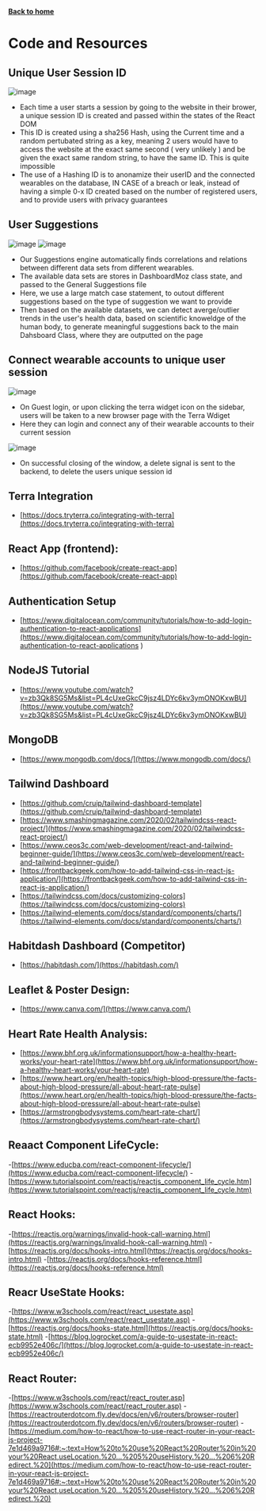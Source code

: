 [__Back to home__](../index.md)

# Code and Resources


## Unique User Session ID
![image](https://user-images.githubusercontent.com/59968760/176776662-846d01df-5243-4c5e-8c77-7c4dcc99e32d.png)

- Each time a user starts a session by going to the website in their brower, a unique session ID is created and passed within the states of the React DOM
- This ID is created using a sha256 Hash, using the Current time and a random pertubated string as a key, meaning 2 users would have to access the website at the exact same second ( very unlikely ) and be given the exact same random string, to have the same ID. This is quite impossible
- The use of a Hashing ID is to anonamize their userID and the connected wearables on the database, IN CASE of a breach or leak, instead of having a simple 0-x ID created based on the number of registered users, and to provide users with privacy guarantees

## User Suggestions

![image](https://user-images.githubusercontent.com/59968760/176885032-8be90755-447d-49a9-9dc9-424e47b051b6.png)
![image](https://user-images.githubusercontent.com/59968760/176894689-893a8129-444c-4c4a-b94c-1ca8477af9fc.png)

- Our Suggestions engine automatically finds correlations and relations between different data sets from different wearables.
- The available data sets are stores in DashboardMoz class state, and passed to the General Suggestions file
- Here, we use a large match case statement, to outout different suggestions based on the type of suggestion we want to provide
- Then based on the available datasets, we can detect averge/outlier trends in the user's health data, based on scientific knoweldge of the human body, to generate meaningful suggestions back to the main Dahsboard Class, where they are outputted on the page

## Connect wearable accounts to unique user session

![image](https://user-images.githubusercontent.com/59968760/176895581-05b472b5-159b-42b5-a04a-cb9419842f99.png)

- On Guest login, or upon clicking the terra widget icon on the sidebar, users will be taken to a new browser page with the Terra Wdiget
- Here they can login and connect any of their wearable accounts to their current session

![image](https://user-images.githubusercontent.com/59968760/176895812-aafd013b-15ac-46ed-91a3-10d045885b8d.png)

- On successful closing of the window, a delete signal is sent to the backend, to delete the users unique session id

## Terra Integration
- [https://docs.tryterra.co/integrating-with-terra](https://docs.tryterra.co/integrating-with-terra)

## React App (frontend):
- [https://github.com/facebook/create-react-app](https://github.com/facebook/create-react-app)

## Authentication Setup
- [https://www.digitalocean.com/community/tutorials/how-to-add-login-authentication-to-react-applications](https://www.digitalocean.com/community/tutorials/how-to-add-login-authentication-to-react-applications
)

## NodeJS Tutorial
- [https://www.youtube.com/watch?v=zb3Qk8SG5Ms&list=PL4cUxeGkcC9jsz4LDYc6kv3ymONOKxwBU](https://www.youtube.com/watch?v=zb3Qk8SG5Ms&list=PL4cUxeGkcC9jsz4LDYc6kv3ymONOKxwBU)

## MongoDB
- [https://www.mongodb.com/docs/](https://www.mongodb.com/docs/)

## Tailwind Dashboard
- [https://github.com/cruip/tailwind-dashboard-template](https://github.com/cruip/tailwind-dashboard-template)
- [https://www.smashingmagazine.com/2020/02/tailwindcss-react-project/](https://www.smashingmagazine.com/2020/02/tailwindcss-react-project/)
- [https://www.ceos3c.com/web-development/react-and-tailwind-beginner-guide/](https://www.ceos3c.com/web-development/react-and-tailwind-beginner-guide/)
- [https://frontbackgeek.com/how-to-add-tailwind-css-in-react-js-application/](https://frontbackgeek.com/how-to-add-tailwind-css-in-react-js-application/)
- [https://tailwindcss.com/docs/customizing-colors](https://tailwindcss.com/docs/customizing-colors)
- [https://tailwind-elements.com/docs/standard/components/charts/](https://tailwind-elements.com/docs/standard/components/charts/)

## Habitdash Dashboard (Competitor)
- [https://habitdash.com/](https://habitdash.com/)

## Leaflet & Poster Design:
- [https://www.canva.com/](https://www.canva.com/)

## Heart Rate Health Analysis:
- [https://www.bhf.org.uk/informationsupport/how-a-healthy-heart-works/your-heart-rate](https://www.bhf.org.uk/informationsupport/how-a-healthy-heart-works/your-heart-rate)
- [https://www.heart.org/en/health-topics/high-blood-pressure/the-facts-about-high-blood-pressure/all-about-heart-rate-pulse](https://www.heart.org/en/health-topics/high-blood-pressure/the-facts-about-high-blood-pressure/all-about-heart-rate-pulse)
- [https://armstrongbodysystems.com/heart-rate-chart/](https://armstrongbodysystems.com/heart-rate-chart/)


## Reaact Component LifeCycle:
-[https://www.educba.com/react-component-lifecycle/](https://www.educba.com/react-component-lifecycle/)
-[https://www.tutorialspoint.com/reactjs/reactjs_component_life_cycle.htm](https://www.tutorialspoint.com/reactjs/reactjs_component_life_cycle.htm)

## React Hooks:
-[https://reactjs.org/warnings/invalid-hook-call-warning.html](https://reactjs.org/warnings/invalid-hook-call-warning.html)
-[https://reactjs.org/docs/hooks-intro.html](https://reactjs.org/docs/hooks-intro.html)
-[https://reactjs.org/docs/hooks-reference.html](https://reactjs.org/docs/hooks-reference.html)

## Reacr UseState Hooks:
-[https://www.w3schools.com/react/react_usestate.asp](https://www.w3schools.com/react/react_usestate.asp)
-[https://reactjs.org/docs/hooks-state.html](https://reactjs.org/docs/hooks-state.html)
-[https://blog.logrocket.com/a-guide-to-usestate-in-react-ecb9952e406c/](https://blog.logrocket.com/a-guide-to-usestate-in-react-ecb9952e406c/)

## React Router:
-[https://www.w3schools.com/react/react_router.asp](https://www.w3schools.com/react/react_router.asp)
-[https://reactrouterdotcom.fly.dev/docs/en/v6/routers/browser-router](https://reactrouterdotcom.fly.dev/docs/en/v6/routers/browser-router)
-[https://medium.com/how-to-react/how-to-use-react-router-in-your-react-js-project-7e1d469a9716#:~:text=How%20to%20use%20React%20Router%20in%20your%20React,useLocation.%20...%205%20useHistory.%20...%206%20Redirect.%20](https://medium.com/how-to-react/how-to-use-react-router-in-your-react-js-project-7e1d469a9716#:~:text=How%20to%20use%20React%20Router%20in%20your%20React,useLocation.%20...%205%20useHistory.%20...%206%20Redirect.%20)

